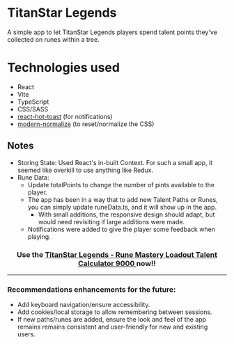 # TitanStar Legends

A simple app to let TitanStar Legends players spend talent points they've collected on runes within a tree.

# Technologies used

- React
- Vite
- TypeScript
- CSS/SASS
- [react-hot-toast](https://react-hot-toast.com/) (for notifications)
- [modern-normalize](https://github.com/sindresorhus/modern-normalize) (to reset/normalize the CSS)

## Notes

- Storing State: Used React's in-built Context. For such a small app, it seemed like overkill to use anything like Redux.
- Rune Data:
  - Update totalPoints to change the number of pints available to the player.
  - The app has been in a way that to add new Talent Paths or Runes, you can simply update runeData.ts, and it will show up in the app.
    - With small additions, the responsive design should adapt, but would need revisiting if large additions were made.
  - Notifications were added to give the player some feedback when playing.

<div align="center">

### Use the [TitanStar Legends - Rune Mastery Loadout Talent Calculator 9000 ](https://titan-star-legends-phi.vercel.app/) now!!

</div>

---

### Recommendations enhancements for the future:

- Add keyboard navigation/ensure accessibility.
- Add cookies/local storage to allow remembering between sessions.
- If new paths/runes are added, ensure the look and feel of the app remains remains consistent and user-friendly for new and existing users.
